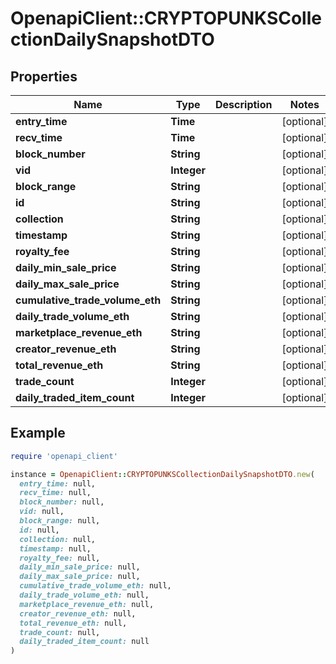 # OpenapiClient::CRYPTOPUNKSCollectionDailySnapshotDTO

## Properties

| Name | Type | Description | Notes |
| ---- | ---- | ----------- | ----- |
| **entry_time** | **Time** |  | [optional] |
| **recv_time** | **Time** |  | [optional] |
| **block_number** | **String** |  | [optional] |
| **vid** | **Integer** |  | [optional] |
| **block_range** | **String** |  | [optional] |
| **id** | **String** |  | [optional] |
| **collection** | **String** |  | [optional] |
| **timestamp** | **String** |  | [optional] |
| **royalty_fee** | **String** |  | [optional] |
| **daily_min_sale_price** | **String** |  | [optional] |
| **daily_max_sale_price** | **String** |  | [optional] |
| **cumulative_trade_volume_eth** | **String** |  | [optional] |
| **daily_trade_volume_eth** | **String** |  | [optional] |
| **marketplace_revenue_eth** | **String** |  | [optional] |
| **creator_revenue_eth** | **String** |  | [optional] |
| **total_revenue_eth** | **String** |  | [optional] |
| **trade_count** | **Integer** |  | [optional] |
| **daily_traded_item_count** | **Integer** |  | [optional] |

## Example

```ruby
require 'openapi_client'

instance = OpenapiClient::CRYPTOPUNKSCollectionDailySnapshotDTO.new(
  entry_time: null,
  recv_time: null,
  block_number: null,
  vid: null,
  block_range: null,
  id: null,
  collection: null,
  timestamp: null,
  royalty_fee: null,
  daily_min_sale_price: null,
  daily_max_sale_price: null,
  cumulative_trade_volume_eth: null,
  daily_trade_volume_eth: null,
  marketplace_revenue_eth: null,
  creator_revenue_eth: null,
  total_revenue_eth: null,
  trade_count: null,
  daily_traded_item_count: null
)
```

